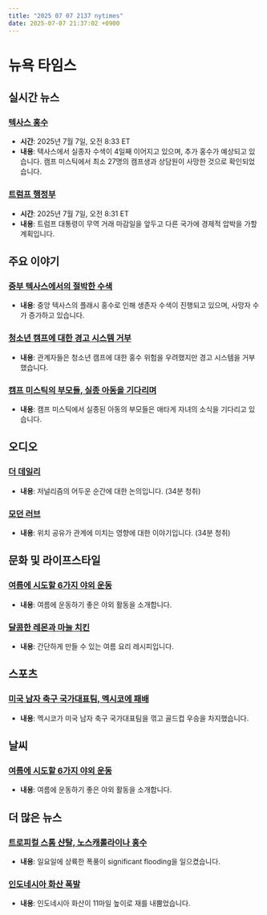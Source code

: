 ```yaml
---
title: "2025 07 07 2137 nytimes"
date: 2025-07-07 21:37:02 +0900
---
```


# 뉴욕 타임스 

## 실시간 뉴스 
### [텍사스 홍수](https://www.nytimes.com/live/2025/07/07/us/texas-floods)
 - **시간**: 2025년 7월 7일, 오전 8:33 ET 
 - **내용**: 텍사스에서 실종자 수색이 4일째 이어지고 있으며, 추가 홍수가 예상되고 있습니다. 캠프 미스틱에서 최소 27명의 캠프생과 상담원이 사망한 것으로 확인되었습니다. 
### [트럼프 행정부](https://www.nytimes.com/live/2025/07/07/us/trump-news)
 - **시간**: 2025년 7월 7일, 오전 8:31 ET 
 - **내용**: 트럼프 대통령이 무역 거래 마감일을 앞두고 다른 국가에 경제적 압박을 가할 계획입니다. 
## 주요 이야기 
### [중부 텍사스에서의 절박한 수색](https://www.nytimes.com/2025/07/07/us/central-texas-flood-search.html)
 - **내용**: 중앙 텍사스의 플래시 홍수로 인해 생존자 수색이 진행되고 있으며, 사망자 수가 증가하고 있습니다. 
### [청소년 캠프에 대한 경고 시스템 거부](https://www.nytimes.com/2025/07/06/us/texas-flood-warnings-sirens.html)
 - **내용**: 관계자들은 청소년 캠프에 대한 홍수 위험을 우려했지만 경고 시스템을 거부했습니다. 
### [캠프 미스틱의 부모들, 실종 아동을 기다리며](https://www.nytimes.com/2025/07/05/us/politics/camp-mystic.html)
 - **내용**: 캠프 미스틱에서 실종된 아동의 부모들은 애타게 자녀의 소식을 기다리고 있습니다. 
## 오디오 
### [더 데일리](https://www.nytimes.com/2025/07/07/podcasts/the-daily/cbs-paramount-trump-settlement-texas.html)
 - **내용**: 저널리즘의 어두운 순간에 대한 논의입니다. (34분 청취) 
### [모던 러브](https://www.nytimes.com/2025/06/25/podcasts/location-sharing-relationships.html)
 - **내용**: 위치 공유가 관계에 미치는 영향에 대한 이야기입니다. (34분 청취) 
## 문화 및 라이프스타일 
### [여름에 시도할 6가지 야외 운동](https://www.nytimes.com/2025/07/04/well/move/outdoor-workout-activities-list.html)
 - **내용**: 여름에 운동하기 좋은 야외 활동을 소개합니다. 
### [달콤한 레몬과 마늘 치킨](https://cooking.nytimes.com/recipes/1016151-lemon-and-garlic-chicken-with-cherry-tomatoes)
 - **내용**: 간단하게 만들 수 있는 여름 요리 레시피입니다. 
## 스포츠 
### [미국 남자 축구 국가대표팀, 멕시코에 패배](https://www.nytimes.com/athletic/6477194/2025/07/06/usmnt-mexico-gold-cup-final-alvarez-handball-jimenez/)
 - **내용**: 멕시코가 미국 남자 축구 국가대표팀을 꺾고 골드컵 우승을 차지했습니다. 
## 날씨 
### [여름에 시도할 6가지 야외 운동](https://www.nytimes.com/2025/07/04/well/move/outdoor-workout-activities-list.html)
 - **내용**: 여름에 운동하기 좋은 야외 활동을 소개합니다. 
## 더 많은 뉴스 
### [트로피컬 스톰 샨탈, 노스캐롤라이나 홍수](https://www.nytimes.com/2025/07/07/weather/tropical-storm-chantal-floods-north-carolina.html)
 - **내용**: 일요일에 상륙한 폭풍이 significant flooding을 일으켰습니다. 
### [인도네시아 화산 폭발](https://www.nytimes.com/2025/07/07/world/asia/indonesia-volcano-eruption-mount-lewotobi-laki-laki.html)
 - **내용**: 인도네시아 화산이 11마일 높이로 재를 내뿜었습니다.